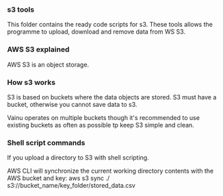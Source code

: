 
### s3 tools

This folder contains the ready code scripts for s3. These tools allows the programme to upload, download and remove data from WS S3.


### AWS S3 explained

AWS S3 is an object storage.


### How s3 works

S3 is based on buckets where the data objects are stored. S3 must have a bucket, otherwise you cannot save data to s3.

Vainu operates on multiple buckets though it's recommended to use existing buckets as often as possible tp keep S3 simple and clean.


### Shell script commands

If you upload a directory to S3 with shell scripting.

AWS CLI will synchronize the current working directory contents with the AWS bucket and key:
aws s3 sync ./ s3://bucket_name/key_folder/stored_data.csv
